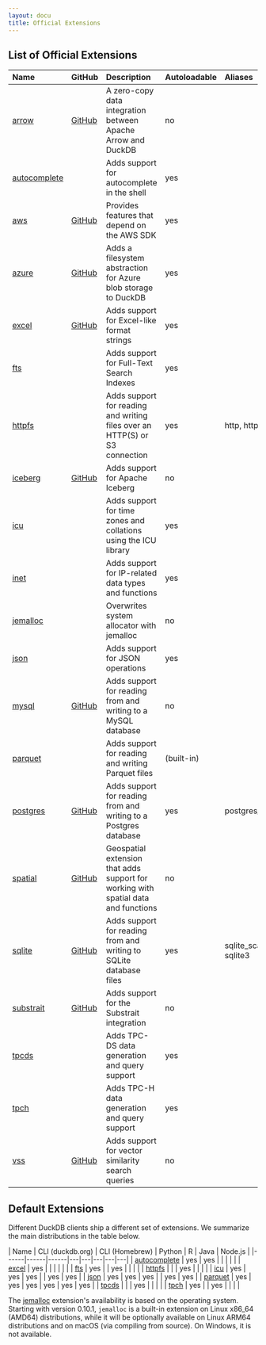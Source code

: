 ```yaml
---
layout: docu
title: Official Extensions
---
```


## List of Official Extensions

| Name                         | GitHub                                                                           | Description                                                                        | Autoloadable  | Aliases                 |
|:-----------------------------|----------------------------------------------------------------------------------|:-----------------------------------------------------------------------------------|:--------------|:------------------------|
| [arrow](arrow)               | [<span class="github">GitHub</span>](https://github.com/duckdb/arrow)            | A zero-copy data integration between Apache Arrow and DuckDB                       | no            |                         |
| [autocomplete](autocomplete) |                                                                                  | Adds support for autocomplete in the shell                                         | yes           |                         |
| [aws](aws)                   | [<span class="github">GitHub</span>](https://github.com/duckdb/duckdb_aws)       | Provides features that depend on the AWS SDK                                       | yes           |                         |
| [azure](azure)               | [<span class="github">GitHub</span>](https://github.com/duckdb/duckdb_azure)     | Adds a filesystem abstraction for Azure blob storage to DuckDB                     | yes           |                         |
| [excel](excel)               | [<span class="github">GitHub</span>](https://github.com/duckdb/duckdb_excel)     | Adds support for Excel-like format strings                                         | yes           |                         |
| [fts](full_text_search)      |                                                                                  | Adds support for Full-Text Search Indexes                                          | yes           |                         |
| [httpfs](httpfs)             |                                                                                  | Adds support for reading and writing files over an HTTP(S) or S3 connection        | yes           | http, https, s3         |
| [iceberg](iceberg)           | [<span class="github">GitHub</span>](https://github.com/duckdb/duckdb_iceberg)   | Adds support for Apache Iceberg                                                    | no            |                         |
| [icu](icu)                   |                                                                                  | Adds support for time zones and collations using the ICU library                   | yes           |                         |
| [inet](inet)                 |                                                                                  | Adds support for IP-related data types and functions                               | yes           |                         |
| [jemalloc](jemalloc)         |                                                                                  | Overwrites system allocator with jemalloc                                          | no            |                         |
| [json](json)                 |                                                                                  | Adds support for JSON operations                                                   | yes           |                         |
| [mysql](mysql)               | [<span class="github">GitHub</span>](https://github.com/duckdb/duckdb_mysql)     | Adds support for reading from and writing to a MySQL database                      | no            |                         |
| [parquet](parquet)           |                                                                                  | Adds support for reading and writing Parquet files                                 | (built-in)    |                         |
| [postgres](postgres)         | [<span class="github">GitHub</span>](https://github.com/duckdb/postgres_scanner) | Adds support for reading from and writing to a Postgres database                   | yes           | postgres_scanner        |
| [spatial](spatial)           | [<span class="github">GitHub</span>](https://github.com/duckdb/duckdb_spatial)   | Geospatial extension that adds support for working with spatial data and functions | no            |                         |
| [sqlite](sqlite)             | [<span class="github">GitHub</span>](https://github.com/duckdb/sqlite_scanner)   | Adds support for reading from and writing to SQLite database files                 | yes           | sqlite_scanner, sqlite3 |
| [substrait](substrait)       | [<span class="github">GitHub</span>](https://github.com/duckdb/substrait)        | Adds support for the Substrait integration                                         | no            |                         |
| [tpcds](tpcds)               |                                                                                  | Adds TPC-DS data generation and query support                                      | yes           |                         |
| [tpch](tpch)                 |                                                                                  | Adds TPC-H data generation and query support                                       | yes           |                         |
| [vss](vss)                   | [<span class="github">GitHub</span>](https://github.com/duckdb/duckdb_vss)       | Adds support for vector similarity search queries                                  | no            |                         |

## Default Extensions

Different DuckDB clients ship a different set of extensions.
We summarize the main distributions in the table below.


| Name | CLI (duckdb.org) | CLI (Homebrew) | Python | R | Java | Node.js |
|------|------|------|---|---|---|---|---|
| [autocomplete](autocomplete) | yes | yes |     |     |     |     |
| [excel](excel)               | yes |     |     |     |     |     |
| [fts](full_text_search)      | yes |     | yes |     |     |     |
| [httpfs](httpfs)             |     |     | yes |     |     |     |
| [icu](icu)                   | yes | yes | yes |     | yes | yes |
| [json](json)                 | yes | yes | yes |     | yes | yes |
| [parquet](parquet)           | yes | yes | yes | yes | yes | yes |
| [tpcds](tpcds)               |     |     | yes |     |     |     |
| [tpch](tpch)                 | yes |     | yes |     |     |     |

The [jemalloc](jemalloc) extension's availability is based on the operating system.
Starting with version 0.10.1, `jemalloc` is a built-in extension on Linux x86_64 (AMD64) distributions, while it will be optionally available on Linux ARM64 distributions and on macOS (via compiling from source).
On Windows, it is not available.